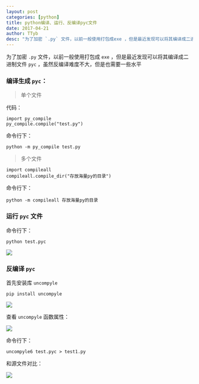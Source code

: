 ```yaml
---
layout: post
categories: [python]
title: python编译、运行、反编译pyc文件
date: 2017-04-21
author: TTyb
desc: "为了加密 `.py` 文件，以前一般使用打包成exe ，但是最近发现可以将其编译成二进制文件pyc，虽然反编译难度不大，但是也需要一些水平"
---
```


为了加密 `.py` 文件，以前一般使用打包成 `exe` ，但是最近发现可以将其编译成二进制文件 `pyc` ，虽然反编译难度不大，但是也需要一些水平

### 编译生成 `pyc`：

> 单个文件

代码：

```
import py_compile
py_compile.compile("test.py")
```
命令行下：

```
python -m py_compile test.py
```

> 多个文件

```
import compileall
compileall.compile_dir("存放海量py的目录")
```

命令行下：

```
python -m compileall 存放海量py的目录
```

### 运行 `pyc` 文件

命令行下：

```
python test.pyc
```

![](http://images2015.cnblogs.com/blog/996148/201704/996148-20170421090418149-1426718335.png)

### 反编译 `pyc`

首先安装库 `uncompyle`

`pip install uncompyle`

![](http://images2015.cnblogs.com/blog/996148/201704/996148-20170421090457681-111691906.png)

查看 `uncompyle` 函数属性：

![](http://images2015.cnblogs.com/blog/996148/201704/996148-20170421090619806-263727698.png)

命令行下：

```
uncompyle6 test.pyc > test1.py
```

和源文件对比：

![](http://images2015.cnblogs.com/blog/996148/201704/996148-20170421091133056-1264995189.png)
